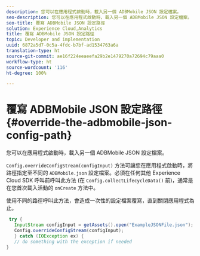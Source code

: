 ```yaml
---
description: 您可以在應用程式啟動時，載入另一個 ADBMobile JSON 設定檔案。
seo-description: 您可以在應用程式啟動時，載入另一個 ADBMobile JSON 設定檔案。
seo-title: 覆寫 ADBMobile JSON 設定路徑
solution: Experience Cloud,Analytics
title: 覆寫 ADBMobile JSON 設定路徑
topic: Developer and implementation
uuid: 6872a5d7-0c5a-4fdc-b7bf-ad1534763a6a
translation-type: ht
source-git-commit: ae16f224eeaeefa29b2e1479270a72694c79aaa0
workflow-type: ht
source-wordcount: '116'
ht-degree: 100%

---
```



# 覆寫 ADBMobile JSON 設定路徑 {#override-the-adbmobile-json-config-path}

您可以在應用程式啟動時，載入另一個 ADBMobile JSON 設定檔案。

`Config.overrideConfigStream(configInput)` 方法可讓您在應用程式啟動時，將路徑指定至不同的 `ADBMobile.json` 設定檔案。必須在任何其他 Experience Cloud SDK 呼叫前呼叫此方法 (在 `Config.collectLifecycleData()` 前)，通常是在您首次載入活動的 `onCreate` 方法中。

使用不同的路徑呼叫此方法，會造成一次性的設定檔案覆寫，直到關閉應用程式為止。

```java
 try { 
   InputStream configInput = getAssets().open("ExampleJSONFile.json"); 
   Config.overrideConfigStream(configInput); 
   } catch (IOException ex) { 
   // do something with the exception if needed 
}
```

